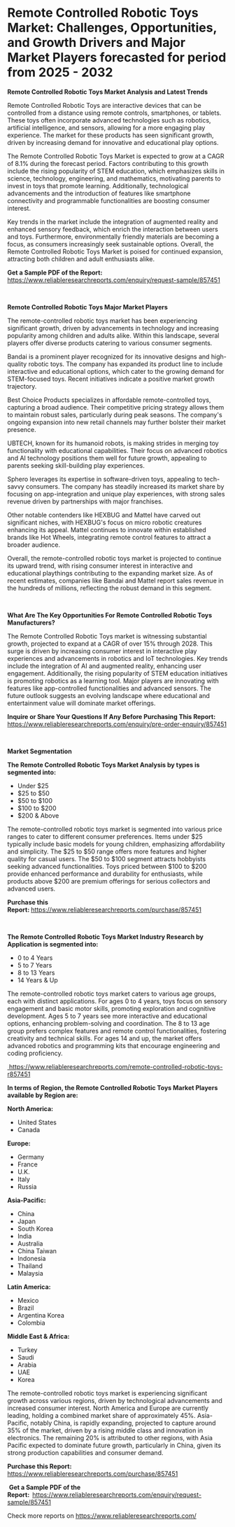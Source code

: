 <p><h1>Remote Controlled Robotic Toys Market: Challenges, Opportunities, and Growth Drivers and Major Market Players forecasted for period from 2025 - 2032</h1></p><p><strong>Remote Controlled Robotic Toys Market Analysis and Latest Trends</strong></p>
<p><p>Remote Controlled Robotic Toys are interactive devices that can be controlled from a distance using remote controls, smartphones, or tablets. These toys often incorporate advanced technologies such as robotics, artificial intelligence, and sensors, allowing for a more engaging play experience. The market for these products has seen significant growth, driven by increasing demand for innovative and educational play options. </p><p>The Remote Controlled Robotic Toys Market is expected to grow at a CAGR of 8.1% during the forecast period. Factors contributing to this growth include the rising popularity of STEM education, which emphasizes skills in science, technology, engineering, and mathematics, motivating parents to invest in toys that promote learning. Additionally, technological advancements and the introduction of features like smartphone connectivity and programmable functionalities are boosting consumer interest. </p><p>Key trends in the market include the integration of augmented reality and enhanced sensory feedback, which enrich the interaction between users and toys. Furthermore, environmentally friendly materials are becoming a focus, as consumers increasingly seek sustainable options. Overall, the Remote Controlled Robotic Toys Market is poised for continued expansion, attracting both children and adult enthusiasts alike.</p></p>
<p><strong>Get a Sample PDF of the Report:&nbsp;</strong> <a href="https://www.reliableresearchreports.com/enquiry/request-sample/857451?utm_campaign=1950&utm_medium=2&utm_source=Github&utm_content=ia&utm_term=06022025&utm_id=remote-controlled-robotic-toys">https://www.reliableresearchreports.com/enquiry/request-sample/857451</a></p>
<p>&nbsp;</p>
<p><strong>Remote Controlled Robotic Toys Major Market Players</strong></p>
<p><p>The remote-controlled robotic toys market has been experiencing significant growth, driven by advancements in technology and increasing popularity among children and adults alike. Within this landscape, several players offer diverse products catering to various consumer segments.</p><p>Bandai is a prominent player recognized for its innovative designs and high-quality robotic toys. The company has expanded its product line to include interactive and educational options, which cater to the growing demand for STEM-focused toys. Recent initiatives indicate a positive market growth trajectory.</p><p>Best Choice Products specializes in affordable remote-controlled toys, capturing a broad audience. Their competitive pricing strategy allows them to maintain robust sales, particularly during peak seasons. The company's ongoing expansion into new retail channels may further bolster their market presence.</p><p>UBTECH, known for its humanoid robots, is making strides in merging toy functionality with educational capabilities. Their focus on advanced robotics and AI technology positions them well for future growth, appealing to parents seeking skill-building play experiences.</p><p>Sphero leverages its expertise in software-driven toys, appealing to tech-savvy consumers. The company has steadily increased its market share by focusing on app-integration and unique play experiences, with strong sales revenue driven by partnerships with major franchises.</p><p>Other notable contenders like HEXBUG and Mattel have carved out significant niches, with HEXBUG's focus on micro robotic creatures enhancing its appeal. Mattel continues to innovate within established brands like Hot Wheels, integrating remote control features to attract a broader audience.</p><p>Overall, the remote-controlled robotic toys market is projected to continue its upward trend, with rising consumer interest in interactive and educational playthings contributing to the expanding market size. As of recent estimates, companies like Bandai and Mattel report sales revenue in the hundreds of millions, reflecting the robust demand in this segment.</p></p>
<p>&nbsp;</p>
<p><strong>What Are The Key Opportunities For Remote Controlled Robotic Toys Manufacturers?</strong></p>
<p><p>The Remote Controlled Robotic Toys market is witnessing substantial growth, projected to expand at a CAGR of over 15% through 2028. This surge is driven by increasing consumer interest in interactive play experiences and advancements in robotics and IoT technologies. Key trends include the integration of AI and augmented reality, enhancing user engagement. Additionally, the rising popularity of STEM education initiatives is promoting robotics as a learning tool. Major players are innovating with features like app-controlled functionalities and advanced sensors. The future outlook suggests an evolving landscape where educational and entertainment value will dominate market offerings.</p></p>
<p><strong>Inquire or Share Your Questions If Any Before Purchasing This Report:</strong> <a href="https://www.reliableresearchreports.com/enquiry/pre-order-enquiry/857451?utm_campaign=1950&utm_medium=2&utm_source=Github&utm_content=ia&utm_term=06022025&utm_id=remote-controlled-robotic-toys">https://www.reliableresearchreports.com/enquiry/pre-order-enquiry/857451</a></p>
<p>&nbsp;</p>
<p><strong>Market Segmentation</strong></p>
<p><strong>The Remote Controlled Robotic Toys Market Analysis by types is segmented into:</strong></p>
<p><ul><li>Under $25</li><li>$25 to $50</li><li>$50 to $100</li><li>$100 to $200</li><li>$200 & Above</li></ul></p>
<p><p>The remote-controlled robotic toys market is segmented into various price ranges to cater to different consumer preferences. Items under $25 typically include basic models for young children, emphasizing affordability and simplicity. The $25 to $50 range offers more features and higher quality for casual users. The $50 to $100 segment attracts hobbyists seeking advanced functionalities. Toys priced between $100 to $200 provide enhanced performance and durability for enthusiasts, while products above $200 are premium offerings for serious collectors and advanced users.</p></p>
<p><strong>Purchase this Report:&nbsp;</strong><a href="https://www.reliableresearchreports.com/purchase/857451?utm_campaign=1950&utm_medium=2&utm_source=Github&utm_content=ia&utm_term=06022025&utm_id=remote-controlled-robotic-toys">https://www.reliableresearchreports.com/purchase/857451</a></p>
<p>&nbsp;</p>
<p><strong>The Remote Controlled Robotic Toys Market Industry Research by Application is segmented into:</strong></p>
<p><ul><li>0 to 4 Years</li><li>5 to 7 Years</li><li>8 to 13 Years</li><li>14 Years & Up</li></ul></p>
<p><p>The remote-controlled robotic toys market caters to various age groups, each with distinct applications. For ages 0 to 4 years, toys focus on sensory engagement and basic motor skills, promoting exploration and cognitive development. Ages 5 to 7 years see more interactive and educational options, enhancing problem-solving and coordination. The 8 to 13 age group prefers complex features and remote control functionalities, fostering creativity and technical skills. For ages 14 and up, the market offers advanced robotics and programming kits that encourage engineering and coding proficiency.</p></p>
<p><a href="https://www.reliableresearchreports.com/remote-controlled-robotic-toys-r857451?utm_campaign=1950&utm_medium=2&utm_source=Github&utm_content=ia&utm_term=06022025&utm_id=remote-controlled-robotic-toys">&nbsp;https://www.reliableresearchreports.com/remote-controlled-robotic-toys-r857451</a></p>
<p><strong>In terms of Region, the Remote Controlled Robotic Toys Market Players available by Region are:</strong></p>
<p>
    <p> <strong> North America: </strong>
        <ul>
            <li>United States</li>
            <li>Canada</li>
        </ul>
        </p> 
    <p> <strong> Europe: </strong>
        <ul>
            <li>Germany</li>
            <li>France</li>
            <li>U.K.</li>
            <li>Italy</li>
            <li>Russia</li>
        </ul>
        </p> 
    <p> <strong> Asia-Pacific: </strong>
        <ul>
            <li>China</li>
            <li>Japan</li>
            <li>South Korea</li>
            <li>India</li>
            <li>Australia</li>
            <li>China Taiwan</li>
            <li>Indonesia</li>
            <li>Thailand</li>
            <li>Malaysia</li>
        </ul>
        </p> 
    <p> <strong> Latin America: </strong>
        <ul>
            <li>Mexico</li>
            <li>Brazil</li>
            <li>Argentina Korea</li>
            <li>Colombia</li>
        </ul>
        </p> 
    <p> <strong> Middle East & Africa: </strong>
        <ul>
            <li>Turkey</li>
            <li>Saudi</li>
            <li>Arabia</li>
            <li>UAE</li>
            <li>Korea</li>
        </ul>
    </p>
    </p>
<p><p>The remote-controlled robotic toys market is experiencing significant growth across various regions, driven by technological advancements and increased consumer interest. North America and Europe are currently leading, holding a combined market share of approximately 45%. Asia-Pacific, notably China, is rapidly expanding, projected to capture around 35% of the market, driven by a rising middle class and innovation in electronics. The remaining 20% is attributed to other regions, with Asia Pacific expected to dominate future growth, particularly in China, given its strong production capabilities and consumer demand.</p></p>
<p><strong>Purchase this Report: </strong><a href="https://www.reliableresearchreports.com/purchase/857451?utm_campaign=1950&utm_medium=2&utm_source=Github&utm_content=ia&utm_term=06022025&utm_id=remote-controlled-robotic-toys">https://www.reliableresearchreports.com/purchase/857451</a></p>
<p>&nbsp;<strong>Get a Sample PDF of the Report:&nbsp;&nbsp;</strong><a href="https://www.reliableresearchreports.com/enquiry/request-sample/857451?utm_campaign=1950&utm_medium=2&utm_source=Github&utm_content=ia&utm_term=06022025&utm_id=remote-controlled-robotic-toys">https://www.reliableresearchreports.com/enquiry/request-sample/857451</a></p>
<p><strong></strong></p>
<p>Check more reports on <a href="https://www.reliableresearchreports.com/?utm_campaign=1950&utm_medium=2&utm_source=Github&utm_content=ia&utm_term=06022025&utm_id=remote-controlled-robotic-toys">https://www.reliableresearchreports.com/</a></p>